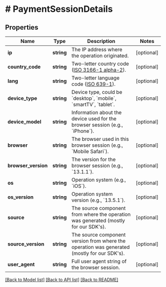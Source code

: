 # # PaymentSessionDetails

## Properties

Name | Type | Description | Notes
------------ | ------------- | ------------- | -------------
**ip** | **string** | The IP address where the operation originated. | [optional] 
**country_code** | **string** | Two-letter country code ([ISO 3166-1 alpha-2](https://en.wikipedia.org/wiki/ISO_3166-1_alpha-2)). | [optional] 
**lang** | **string** | Two-letter language code ([ISO 639-1](https://en.wikipedia.org/wiki/ISO_639-1)). | [optional] 
**device_type** | **string** | Device type, could be &#x60;desktop&#x60;, &#x60;mobile&#x60;, &#x60;smartTV&#x60;, &#x60;tablet&#x60;. | [optional] 
**device_model** | **string** | Information about the device used for the browser session (e.g., &#x60;iPhone&#x60;). | [optional] 
**browser** | **string** | The browser used in this browser session (e.g., &#x60;Mobile Safari&#x60;). | [optional] 
**browser_version** | **string** | The version for the browser session (e.g., &#x60;13.1.1&#x60;). | [optional] 
**os** | **string** | Operation system (e.g., &#x60;iOS&#x60;). | [optional] 
**os_version** | **string** | Operation system version (e.g., &#x60;13.5.1&#x60;). | [optional] 
**source** | **string** | The source component from where the operation was generated (mostly for our SDK&#39;s). | [optional] 
**source_version** | **string** | The source component version from where the operation was generated (mostly for our SDK&#39;s). | [optional] 
**user_agent** | **string** | Full user agent string of the browser session. | [optional] 

[[Back to Model list]](../../README.md#documentation-for-models) [[Back to API list]](../../README.md#documentation-for-api-endpoints) [[Back to README]](../../README.md)



